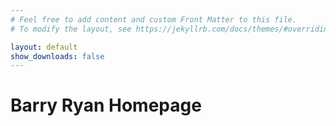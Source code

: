 ```yaml
---
# Feel free to add content and custom Front Matter to this file.
# To modify the layout, see https://jekyllrb.com/docs/themes/#overriding-theme-defaults

layout: default
show_downloads: false
---
```


# Barry Ryan Homepage

